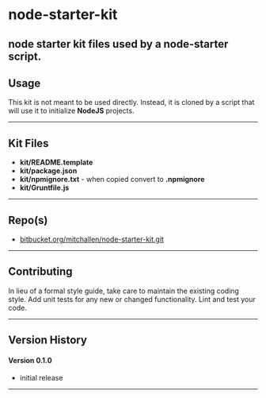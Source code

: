 node-starter-kit
==
node starter kit files used by a node-starter script.
--

## Usage

This kit is not meant to be used directly. Instead, it is cloned by a script that will use it to initialize __NodeJS__ projects. 
   
* * *

## Kit Files

* __kit/README.template__
* __kit/package.json__
* __kit/npmignore.txt__ - when copied convert to __.npmignore__
* __kit/Gruntfile.js__

* * *
 
## Repo(s)

* [bitbucket.org/mitchallen/node-starter-kit.git](bitbucket.org/mitchallen/node-starter-kit.git)

* * *

## Contributing

In lieu of a formal style guide, take care to maintain the existing coding style.
Add unit tests for any new or changed functionality. Lint and test your code.

* * *

## Version History

#### Version 0.1.0 

* initial release

* * *
